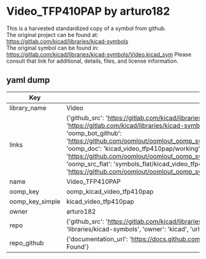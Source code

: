 # Video_TFP410PAP by arturo182  
This is a harvested standardized copy of a symbol from github.  
The original project can be found at:  
https://gitlab.com/kicad/libraries/kicad-symbols  
The original symbol can be found in:
https://gitlab.com/kicad/libraries/kicad-symbols/Video.kicad_sym
Please consult that link for additional, details, files, and license information.  
## yaml dump  
| Key | Value |  
| --- | --- |  
| library_name | Video |  
| links | {'github_src': 'https://gitlab.com/kicad/libraries/kicad-symbols/Video.kicad_sym', 'github_src_repo': 'https://gitlab.com/kicad/libraries/kicad-symbols', 'oomp_bot': 'kicad_video_tfp410pap/working', 'oomp_bot_github': 'https://github.com/oomlout/oomlout_oomp_symbol_bot/tree/main/kicad_video_tfp410pap/working', 'oomp_doc': 'kicad_video_tfp410pap/working', 'oomp_doc_github': 'https://github.com/oomlout/oomlout_oomp_symbol_doc/tree/main/kicad_video_tfp410pap/working', 'oomp_src_flat': 'symbols_flat/kicad_video_tfp410pap/working', 'oomp_src_flat_github': 'https://github.com/oomlout/oomlout_oomp_symbol_src/tree/main/kicad_video_tfp410pap/working'} |  
| name | Video_TFP410PAP |  
| oomp_key | oomp_kicad_video_tfp410pap |  
| oomp_key_simple | kicad_video_tfp410pap |  
| owner | arturo182 |  
| repo | {'github_src': 'https://gitlab.com/kicad/libraries/kicad-symbols/Video.kicad_sym', 'name': 'libraries/kicad-symbols', 'owner': 'kicad', 'url': 'https://gitlab.com/kicad/libraries/kicad-symbols'} |  
| repo_github | {'documentation_url': 'https://docs.github.com/rest/repos/repos#get-a-repository', 'message': 'Not Found'} |  

